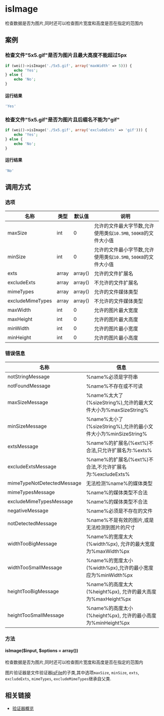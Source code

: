 isImage
=======

检查数据是否为图片,同时还可以检查图片宽度和高度是否在指定的范围内

案例
----

### 检查文件"5x5.gif"是否为图片且最大高度不能超过5px

```php
if (wei()->isImage('./5x5.gif', array('maxWidth' => 5))) {
    echo 'Yes';
} else {
    echo 'No';
}
```

#### 运行结果

```php
'Yes'
```

### 检查文件"5x5.gif"是否为图片且后缀名不能为"gif"

```php
if (wei()->isImage('./5x5.gif', array('excludeExts' => 'gif'))) {
    echo 'Yes';
} else {
    echo 'No';
}
```

#### 运行结果

```php
'No'
```

调用方式
--------

### 选项

名称             | 类型       | 默认值    |  说明
-----------------|------------|-----------|-------
maxSize          | int        | 0         | 允许的文件最大字节数,允许使用类似`10.5MB`, `500KB`的文件大小值
minSize          | int        | 0         | 允许的文件最小字节数,允许使用类似`10.5MB`, `500KB`的文件大小值
exts             | array      | array()   | 允许的文件扩展名
excludeExts      | array      | array()   | 不允许的文件扩展名
mimeTypes        | array      | array()   | 允许的文件媒体类型
excludeMimeTypes | array      | array()   | 不允许的文件媒体类型
maxWidth         | int        | 0         | 允许的图片最大宽度
maxHeight        | int        | 0         | 允许的图片最大高度
minWidth         | int        | 0         | 允许的图片最小宽度
minHeight        | int        | 0         | 允许的图片最小高度

### 错误信息

名称                       | 信息
---------------------------|------
notStringMessage           | %name%必须是字符串
notFoundMessage            | %name%不存在或不可读
maxSizeMessage             | %name%太大了(%sizeString%),允许的最大文件大小为%maxSizeString%
minSizeMessage             | %name%太小了(%sizeString%),允许的最小文件大小为%minSizeString%
extsMessage                | %name%的扩展名(%ext%)不合法,只允许扩展名为:%exts%
excludeExtsMessage         | %name%的扩展名(%ext%)不合法,不允许扩展名为:%excludeExts%
mimeTypeNotDetectedMessage | 无法检测%name%的媒体类型
mimeTypesMessage           | %name%的媒体类型不合法
excludeMimeTypesMessage    | %name%的媒体类型不合法
negativeMessage            | %name%必须是不存在的文件
notDetectedMessage         | %name%不是有效的图片,或是无法检测到图片的尺寸
widthTooBigMessage         | %name%的宽度太大(%width%px), 允许的最大宽度为%maxWidth%px
widthTooSmallMessage       | %name%的宽度太小(%width%px),允许的最小宽度应为%minWidth%px
heightTooBigMessage        | %name%的高度太大(%height%px), 允许的最大高度为%maxHeight%px
heightTooSmallMessage      | %name%的高度太小(%height%px), 允许的最小高度为%minHeight%px

### 方法

#### isImage($input, $options = array())
检查数据是否为图片,同时还可以检查图片宽度和高度是否在指定的范围内

图片验证器是文件验证器[isFile](isFile.md)的子类,其中选项`maxSize`, `minSize`, `exts`,
`excludeExts`, `mimeTypes`, `excludeMimeTypes`继承自父类.

相关链接
--------

* [验证器概览](../book/validators.md)